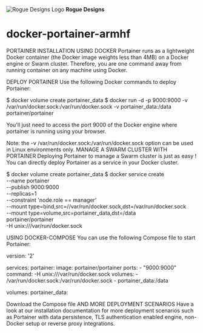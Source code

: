 ![Rogue Designs Logo](https://storage.googleapis.com/stiles-images/RogueLogo-256x158.png)
**Rogue Designs**


# docker-portainer-armhf
PORTAINER INSTALLATION USING DOCKER
Portainer runs as a lightweight Docker container (the Docker image weights less than 4MB) on a Docker engine or Swarm cluster. Therefore, you are one command away from running container on any machine using Docker.

DEPLOY PORTAINER
Use the following Docker commands to deploy Portainer:

$ docker volume create portainer_data
$ docker run -d -p 9000:9000 -v /var/run/docker.sock:/var/run/docker.sock -v portainer_data:/data portainer/portainer

										
You'll just need to access the port 9000 of the Docker engine where portainer is running using your browser. 

Note: the -v /var/run/docker.sock:/var/run/docker.sock option can be used in Linux environments only.
MANAGE A SWARM CLUSTER WITH PORTAINER
Deploying Portainer to manage a Swarm cluster is just as easy ! You can directly deploy Portainer as a service in your Docker cluster.

$ docker volume create portainer_data
$ docker service create \
--name portainer \
--publish 9000:9000 \
--replicas=1 \
--constraint 'node.role == manager' \
--mount type=bind,src=//var/run/docker.sock,dst=/var/run/docker.sock \
--mount type=volume,src=portainer_data,dst=/data \
portainer/portainer \
-H unix:///var/run/docker.sock

										
USING DOCKER-COMPOSE
You can use the following Compose file to start Portainer:

version: '2'

services:
  portainer:
    image: portainer/portainer
    ports:
      - "9000:9000"
    command: -H unix:///var/run/docker.sock
    volumes:
      - /var/run/docker.sock:/var/run/docker.sock
      - portainer_data:/data

volumes:
  portainer_data:

										
Download the Compose file
AND MORE DEPLOYMENT SCENARIOS
Have a look at our installation documentation for more deployment scenarios such as Portainer with data persistence, TLS authentication enabled engine, non-Docker setup or reverse proxy integrations.
